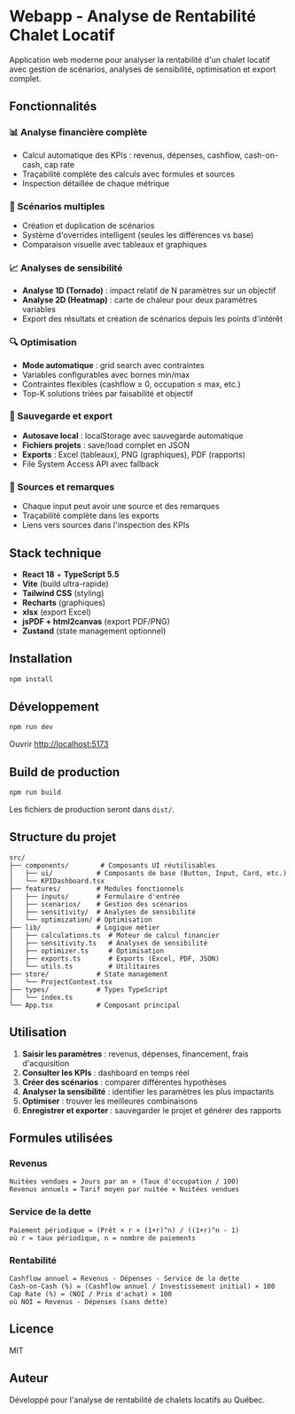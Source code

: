 # Webapp - Analyse de Rentabilité Chalet Locatif

Application web moderne pour analyser la rentabilité d'un chalet locatif avec gestion de scénarios, analyses de sensibilité, optimisation et export complet.

## Fonctionnalités

### 📊 Analyse financière complète
- Calcul automatique des KPIs : revenus, dépenses, cashflow, cash-on-cash, cap rate
- Traçabilité complète des calculs avec formules et sources
- Inspection détaillée de chaque métrique

### 🎯 Scénarios multiples
- Création et duplication de scénarios
- Système d'overrides intelligent (seules les différences vs base)
- Comparaison visuelle avec tableaux et graphiques

### 📈 Analyses de sensibilité
- **Analyse 1D (Tornado)** : impact relatif de N paramètres sur un objectif
- **Analyse 2D (Heatmap)** : carte de chaleur pour deux paramètres variables
- Export des résultats et création de scénarios depuis les points d'intérêt

### 🔍 Optimisation
- **Mode automatique** : grid search avec contraintes
- Variables configurables avec bornes min/max
- Contraintes flexibles (cashflow ≥ 0, occupation ≤ max, etc.)
- Top-K solutions triées par faisabilité et objectif

### 💾 Sauvegarde et export
- **Autosave local** : localStorage avec sauvegarde automatique
- **Fichiers projets** : save/load complet en JSON
- **Exports** : Excel (tableaux), PNG (graphiques), PDF (rapports)
- File System Access API avec fallback

### 📝 Sources et remarques
- Chaque input peut avoir une source et des remarques
- Traçabilité complète dans les exports
- Liens vers sources dans l'inspection des KPIs

## Stack technique

- **React 18** + **TypeScript 5.5**
- **Vite** (build ultra-rapide)
- **Tailwind CSS** (styling)
- **Recharts** (graphiques)
- **xlsx** (export Excel)
- **jsPDF + html2canvas** (export PDF/PNG)
- **Zustand** (state management optionnel)

## Installation

```bash
npm install
```

## Développement

```bash
npm run dev
```

Ouvrir [http://localhost:5173](http://localhost:5173)

## Build de production

```bash
npm run build
```

Les fichiers de production seront dans `dist/`.

## Structure du projet

```
src/
├── components/        # Composants UI réutilisables
│   ├── ui/           # Composants de base (Button, Input, Card, etc.)
│   └── KPIDashboard.tsx
├── features/         # Modules fonctionnels
│   ├── inputs/       # Formulaire d'entrée
│   ├── scenarios/    # Gestion des scénarios
│   ├── sensitivity/  # Analyses de sensibilité
│   └── optimization/ # Optimisation
├── lib/              # Logique métier
│   ├── calculations.ts  # Moteur de calcul financier
│   ├── sensitivity.ts   # Analyses de sensibilité
│   ├── optimizer.ts     # Optimisation
│   ├── exports.ts       # Exports (Excel, PDF, JSON)
│   └── utils.ts         # Utilitaires
├── store/            # State management
│   └── ProjectContext.tsx
├── types/            # Types TypeScript
│   └── index.ts
└── App.tsx           # Composant principal
```

## Utilisation

1. **Saisir les paramètres** : revenus, dépenses, financement, frais d'acquisition
2. **Consulter les KPIs** : dashboard en temps réel
3. **Créer des scénarios** : comparer différentes hypothèses
4. **Analyser la sensibilité** : identifier les paramètres les plus impactants
5. **Optimiser** : trouver les meilleures combinaisons
6. **Enregistrer et exporter** : sauvegarder le projet et générer des rapports

## Formules utilisées

### Revenus
```
Nuitées vendues = Jours par an × (Taux d'occupation / 100)
Revenus annuels = Tarif moyen par nuitée × Nuitées vendues
```

### Service de la dette
```
Paiement périodique = (Prêt × r × (1+r)^n) / ((1+r)^n - 1)
où r = taux périodique, n = nombre de paiements
```

### Rentabilité
```
Cashflow annuel = Revenus - Dépenses - Service de la dette
Cash-on-Cash (%) = (Cashflow annuel / Investissement initial) × 100
Cap Rate (%) = (NOI / Prix d'achat) × 100
où NOI = Revenus - Dépenses (sans dette)
```

## Licence

MIT

## Auteur

Développé pour l'analyse de rentabilité de chalets locatifs au Québec.
